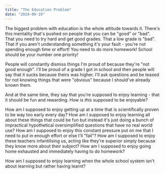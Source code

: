 ```yaml
---
title: "The Education Problem"
date: "2024-09-19"
---
```

The biggest problem with education is the whole attitude towards it. There's this mentality that's pushed on people that you can be "good" or "bad". That you need to try hard and get good grades. That a low grade is "bad". That if you aren't understanding something it's your fault - you're not spending enough time or effort! You need to do more homework! School should be your number one priority!

People will constantly dismiss things I'm proud of because they're "not good enough". I'll be proud of a grade I got in school and then people will say that it sucks because theirs was higher. I'll ask questions and be teased for not knowing things that were "obvious" because I should've already known them.

And at the same time, they say that you're supposed to enjoy learning - that it should be fun and rewarding.
How is *this* supposed to be enjoyable?

How am I supposed to enjoy getting up at a time that is scientifically proven to be way too early every day? How am I supposed to enjoy learning all about these things that could be fun but instead it's just doing a bunch of impractical hypothetical oversimplified questions that have no real world use? How am I supposed to enjoy this constant pressure put on me that I need to put in enough effort or else I'll "fail"? How am I supposed to enjoy these teachers infantilising us, acting like they're superior simply because they know more about their subject? How am I supposed to enjoy going home exhausted and immediately having to do homework?

How am I supposed to enjoy learning when the whole school system isn't about learning but rather having learnt?